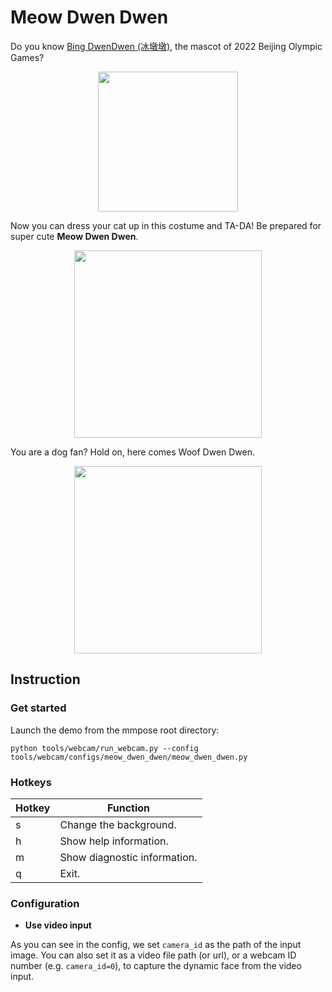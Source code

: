 # Meow Dwen Dwen

Do you know [Bing DwenDwen (冰墩墩)](https://en.wikipedia.org/wiki/Bing_Dwen_Dwen_and_Shuey_Rhon_Rhon), the mascot of 2022 Beijing Olympic Games?

<div align="center">
    <img src="https://user-images.githubusercontent.com/15977946/152742707-c0c51844-e1d0-42d0-9a12-e369002e082f.jpg" width="224px" alt><br>
</div>

Now you can dress your cat up in this costume and TA-DA! Be prepared for super cute **Meow Dwen Dwen**.

<div align="center">
    <img src="https://user-images.githubusercontent.com/15977946/152942243-a17194a2-0fd1-4467-993c-634f6d7966d8.gif" width="300px" alt><br>
</div>

You are a dog fan? Hold on, here comes Woof Dwen Dwen.

<div align="center">
    <img src="https://user-images.githubusercontent.com/15977946/152942747-84240692-3944-48a5-b60b-e60bd0a4339c.gif" width="300px" alt><br>
</div>

## Instruction

### Get started

Launch the demo from the mmpose root directory:

```shell
python tools/webcam/run_webcam.py --config tools/webcam/configs/meow_dwen_dwen/meow_dwen_dwen.py
```

### Hotkeys

| Hotkey | Function |
| -- | -- |
| s | Change the background. |
| h | Show help information. |
| m | Show diagnostic information. |
| q | Exit. |

### Configuration

- **Use video input**

As you can see in the config, we set `camera_id` as the path of the input image. You can also set it as a video file path (or url), or a webcam ID number (e.g. `camera_id=0`), to capture the dynamic face from the video input.
